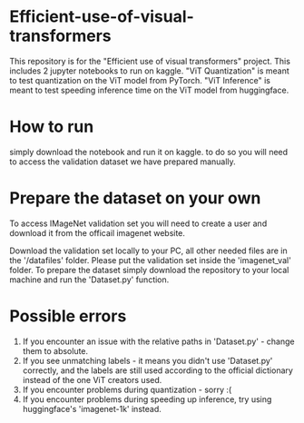 # Efficient-use-of-visual-transformers
This repository is for the "Efficient use of visual transformers" project.
This includes 2 jupyter notebooks to run on kaggle.
"ViT Quantization" is meant to test quantization on the ViT model from PyTorch.
"ViT Inference" is meant to test speeding inference time on the ViT model from huggingface.

# How to run
simply download the notebook and run it on kaggle.
to do so you will need to access the validation dataset we have prepared manually.

[1]: https://www.kaggle.com/datasets/matanmillionshik/imagenet-val "ImageNet-1k validation set"

# Prepare the dataset on your own
To access IMageNet validation set you will need to create a user and download it from the officail imagenet website.

[2]: https://image-net.org/ "ImageNet"

Download the validation set locally to your PC, all other needed files are in the '/datafiles' folder.
Please put the validation set inside the 'imagenet_val' folder.
To prepare the dataset simply download the repository to your local machine and run the 'Dataset.py' function.

# Possible errors
1. If you encounter an issue with the relative paths in 'Dataset.py' - change them to absolute.
2. If you see unmatching labels - it means you didn't use 'Dataset.py' correctly, and the labels are still used according to the official
dictionary instead of the one ViT creators used.
3. If you encounter problems during quantization - sorry :(
4. If you encounter problems during speeding up inference, try using huggingface's 'imagenet-1k' instead.


